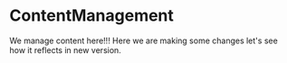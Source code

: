 # ContentManagement
We manage content here!!!
Here we are making some changes let's see how it reflects in new version.
